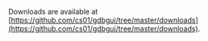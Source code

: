 Downloads are available at [https://github.com/cs01/gdbgui/tree/master/downloads](https://github.com/cs01/gdbgui/tree/master/downloads).